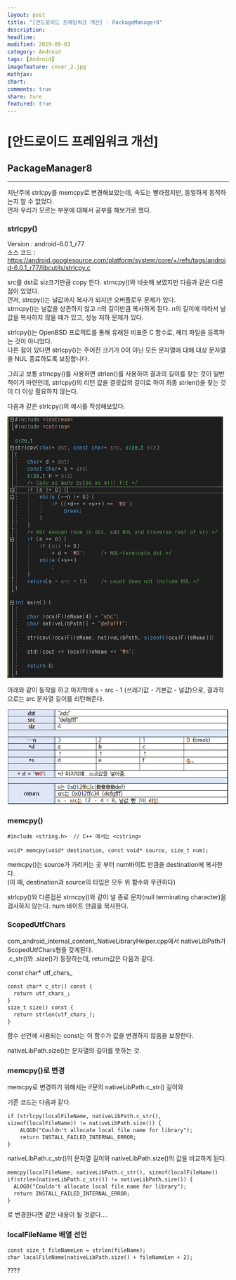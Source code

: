 ```yaml
---
layout: post
title: "[안드로이드 프레임워크 개선] - PackageManager8"
description:
headline:
modified: 2019-09-03
category: Android
tags: [Android]
imagefeature: cover_2.jpg
mathjax:
chart:
comments: true
share: ture
featured: true
---
```


# [안드로이드 프레임워크 개선]  


## PackageManager8   


---------------------------------------

지난주에 strlcpy를 memcpy로 변경해보았는데, 속도는 빨라졌지만, 동일하게 동작하는지 알 수 없었다.  
먼저 우리가 모르는 부분에 대해서 공부를 해보기로 했다.  

### strlcpy()  

Version : android-6.0.1_r77  
소스 코드 : https://android.googlesource.com/platform/system/core/+/refs/tags/android-6.0.1_r77/libcutils/strlcpy.c  

src를 dst로 siz크기만큼 copy 한다. strncpy()와 비슷해 보였지만 다음과 같은 다른 점이 있었다.  
먼저, strcpy()는 널값까지 복사가 되지만 오버플로우 문제가 있다.  
strncpy()는 널값을 상관하지 않고 n의 길이만큼 복사하게 된다. n의 길이에 따라서 널값을 복사하지 않을 때가 있고, 성능 저하 문제가 있다.  

strlcpy()는 OpenBSD 프로젝트를 통해 유래된 비표준 C 함수로, 헤더 파일을 등록하는 것이 아니었다.  
다른 점이 있다면 strlcpy()는 주어진 크기가 0이 아닌 모든 문자열에 대해 대상 문자열을 NUL 종료하도록 보장합니다.  

그리고 보통 strncpy()를 사용하면 strlen()를 사용하여 결과의 길이를 찾는 것이 일반적이기 마련인데, strlcpy()의 리턴 값을 결괏값의 길이로 하여 최종 strlen()을 찾는 것이 더 이상 필요하지 않는다.  


다음과 같은 strlcpy()의 예시를 작성해보았다.  

![PM8_1](/images/post/PM8_1.png "PM8_1")  

아래와 같이 동작을 하고 마지막에 s - src - 1 (쓰레기값 - 기본값 - 널값)으로, 결과적으로는 src 문자열 길이를 리턴해준다.  

![PM8_2](/images/post/PM8_2.png "PM8_2")  


### memcpy()  

```
#include <string.h>  // C++ 에서는 <cstring>

void* memcpy(void* destination, const void* source, size_t num);
```

memcpy()는 source가 가리키는 곳 부터 num바이트 만큼을 destination에 복사한다.  
(이 때, destination과 source의 타입은 모두 위 함수와 무관하다)  

strlcpy()와 다른점은 strncpy()와 같이 널 종료 문자(null terminating character)을 검사하지 않는다. num 바이트 만큼을 복사한다.  


### ScopedUtfChars  

com_android_internal_content_NativeLibraryHelper.cpp에서 nativeLibPath가 ScopedUtfChars형을 갖게된다.  
.c_str()와 .size()가 등장하는데, return값은 다음과 같다.  

const char* utf_chars_

```
const char* c_str() const {
  return utf_chars_;
}
size_t size() const {
  return strlen(utf_chars_);
}
```

함수 선언에 사용되는 const는 이 함수가 값을 변경하지 않음을 보장한다.  

nativeLibPath.size()는 문자열의 길이를 뜻하는 것.

### memcpy()로 변경  

memcpy로 변경하기 위해서는 if문의 nativeLibPath.c_str() 길이와

기존 코드는 다음과 같다.  

```
if (strlcpy(localFileName, nativeLibPath.c_str(), sizeof(localFileName)) != nativeLibPath.size()) {
    ALOGD("Couldn't allocate local file name for library");
    return INSTALL_FAILED_INTERNAL_ERROR;
}
```

nativeLibPath.c_str()의 문자열 길이와 nativeLibPath.size()의 값을 비교하게 된다.  

```
memcpy(localFileName, nativeLibPath.c_str(), sizeof(localFileName))
if(strlen(nativeLibPath.c_str()) != nativeLibPath.size()) {
  ALOGD("Couldn't allocate local file name for library");
  return INSTALL_FAILED_INTERNAL_ERROR;
}
```

로 변경한다면 같은 내용이 될 것같다....  


### localFileName 배열 선언  

```
const size_t fileNameLen = strlen(fileName);
char localFileName[nativeLibPath.size() + fileNameLen + 2];
```

????
